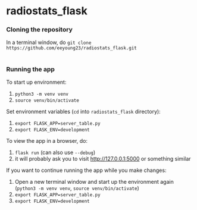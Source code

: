 # radiostats_flask

### Cloning the repository
In a terminal window, do `git clone https://github.com/eeyoung23/radiostats_flask.git`
#
### Running the app
To start up environment:
1. `python3 -m venv venv`
2. `source venv/bin/activate`
   
Set environment variables (`cd` into `radiostats_flask` directory):
1. `export FLASK_APP=server_table.py`
2. `export FLASK_ENV=development`

To view the app in a browser, do:
1. `flask run` (can also use `--debug`)
2. it will probably ask you to visit http://127.0.0.1:5000 or something similar

If you want to continue running the app while you make changes:
1. Open a new terminal window and start up the environment again (`python3 -m venv venv`, `source venv/bin/activate`)
2. `export FLASK_APP=server_table.py`
3. `export FLASK_ENV=development`

